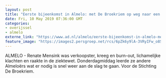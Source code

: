```yaml
---
layout: post
title: "Eerste bijeenkomst in Almelo: met De Broekriem op weg naar een baan"
date: Fri, 10 May 2019 07:36:00 GMT
categories: 
- overijssel 
- almelo 
externe_link: "https://www.ad.nl/almelo/eerste-bijeenkomst-in-almelo-met-de-broekriem-op-weg-naar-een-baan~ab7ae3b9/"
feature_image: "https://images2.persgroep.net/rcs/6pZk6y9lA-3VRyIFw_o8S99fzhw/diocontent/147816851/_fitwidth/400/?appId=21791a8992982cd8da851550a453bd7f&quality=0.7"
---
```


ALMELO - Renate Mensink was verkoopster, kreeg en burn-out, lichamelijke klachten en raakte in de ziektewet. Donderdagmiddag leerde ze andere Almeloërs wat er nodig is snel weer aan de slag te gaan. Voor de Stichting De Broekriem.
